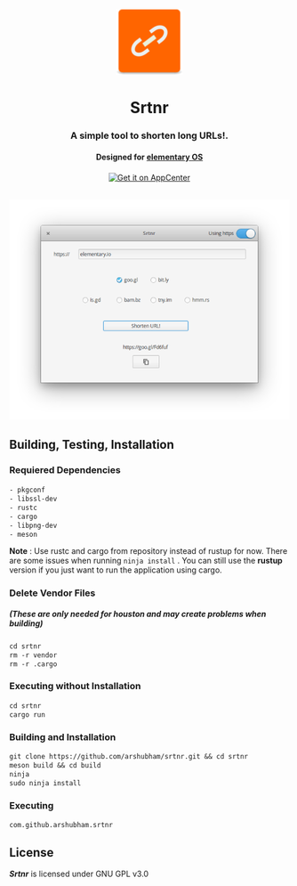 <div align="center">
  <img class="center" width="120" height="118" src="https://raw.githubusercontent.com/arshubham/srtnr/master/data/images/com.github.arshubham.srtnr.png" alt="Application Icon">
  <h1 align="center">Srtnr</h1>
  <h3 align="center">A simple tool to shorten long URLs!.</h3>
  <h4 align="center">Designed for <a href="https://elementary.io">elementary OS</h4>
  <a href="https://appcenter.elementary.io/com.github.arshubham.srtnr" target="_blank">
    <img align="center" src="https://appcenter.elementary.io/badge.svg" alt="Get it on AppCenter">
    </a>
</div>

<br/>


<p align="center">
    <img src="https://raw.githubusercontent.com/arshubham/srtnr/master/data/images/Screenshot.png" alt="Screenshot"> <br>
</p>


## Building, Testing, Installation


### Requiered Dependencies

```
- pkgconf
- libssl-dev
- rustc
- cargo
- libpng-dev
- meson
```

**Note** : Use rustc and cargo from repository instead of rustup for now. There are some issues when running ```ninja install``` . You can still use the **rustup** version if you just want to run the application using cargo.

### Delete Vendor Files 
##### (These are only needed for houston and may create problems when building) 
```
cd srtnr
rm -r vendor
rm -r .cargo
```

### Executing without Installation

```
cd srtnr
cargo run
```

### Building and Installation

```
git clone https://github.com/arshubham/srtnr.git && cd srtnr
meson build && cd build
ninja
sudo ninja install

```

### Executing
```
com.github.arshubham.srtnr
```

## License

**_Srtnr_** is licensed under GNU GPL v3.0
